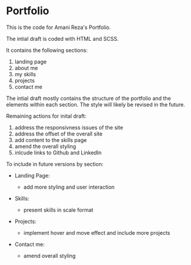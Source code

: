 # Portfolio

This is the code for Amani Reza's Portfolio.

The intial draft is coded with HTML and SCSS.

It contains the following sections:

1.  landing page
2.  about me
3.  my skills
4.  projects
5.  contact me

The intial draft mostly contains the structure of the portfolio and the elements within each section. The style will likely be revised in the future.

Remaining actions for inital draft:

1.  address the responsivness issues of the site
2.  address the offset of the overall site
3.  add content to the skills page
4.  amend the overall styling
5.  inlcude links to Github and LinkedIn

To include in future versions by section:

-   Landing Page:

    -   add more styling and user interaction

-   Skills:

    -   present skills in scale format

-   Projects:

    -   implement hover and move effect and include more projects

-   Contact me:
    -   amend overall styling
